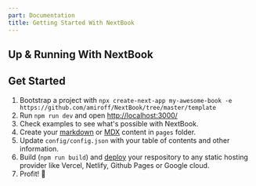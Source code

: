 ```yaml
---
part: Documentation
title: Getting Started With NextBook
---
```


## Up & Running With NextBook

## Get Started

1. Bootstrap a project with `npx create-next-app my-awesome-book -e https://github.com/amiroff/NextBook/tree/master/template`
2. Run `npm run dev` and open [http://localhost:3000/](http://localhost:3000/)
3. Check examples to see what's possible with NextBook.
4. Create your [markdown](/documentation/markdown) or [MDX](/documentation/using-mdx) content in `pages` folder.
5. Update `config/config.json` with your table of contents and other information.
6. Build (`npm run build`) and [deploy](https://vercel.com/new) your respository to any static hosting provider like Vercel, Netlify, Github Pages or Google cloud.
7. Profit! 🎉
